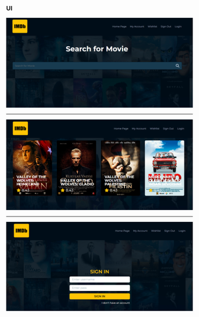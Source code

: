 ### UI

![1](/src/resources/gitUI/1.png)

<hr>

![2](/src/resources/gitUI/2.png)

<hr>

![3](/src/resources/gitUI/3.png)